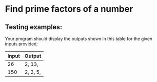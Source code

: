 # Find prime factors of a number

## Testing examples:

Your program should display the outputs shown in this table for the given inputs provided;

| Input    | Output     |
| -------- | ---------- |
| 26       | 2, 13,     |
| 150      | 2, 3, 5,   |
